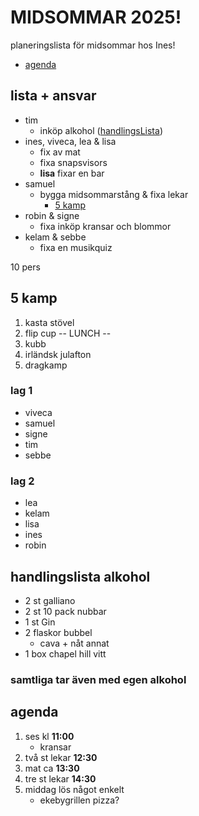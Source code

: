 # MIDSOMMAR 2025!

planeringslista för midsommar hos Ines!

- [agenda](#agenda)

## lista + ansvar

- tim
  - inköp alkohol ([handlingsLista](#handlingslista-alkohol))
- ines, viveca, lea & lisa
  - fix av mat
  - fixa snapsvisors
  - **lisa** fixar en bar
- samuel
  - bygga midsommarstång & fixa lekar
    - [5 kamp](#5-kamp)
- robin & signe
  - fixa inköp kransar och blommor
- kelam & sebbe
  - fixa en musikquiz

10 pers

## 5 kamp

1. kasta stövel
2. flip cup
   -- LUNCH --
3. kubb
4. irländsk julafton
5. dragkamp

### lag 1

- viveca
- samuel
- signe
- tim
- sebbe

### lag 2

- lea
- kelam
- lisa
- ines
- robin

## handlingslista alkohol

- 2 st galliano
- 2 st 10 pack nubbar
- 1 st Gin
- 2 flaskor bubbel
  - cava + nåt annat
- 1 box chapel hill vitt

### samtliga tar även med egen alkohol

## agenda

1. ses kl **11:00**
   - kransar
2. två st lekar **12:30**
3. mat ca **13:30**
4. tre st lekar **14:30**
5. middag lös något enkelt
   - ekebygrillen pizza?
